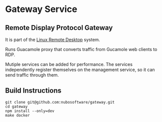 # Gateway Service
## Remote Display Protocol Gateway

It is part of the [Linux Remote Desktop](https://github.com/nubosoftware/linux-remote-desktop) system.

Runs Guacamole proxy that converts traffic from Gucamole web clients to RDP.

Mutiple services can be added for performance. The services independently register themselves on the management service, so it can send traffic through them.

## Build Instructions
```
git clone git@github.com:nubosoftware/gateway.git
cd gateway
npm install --only=dev
make docker
```
